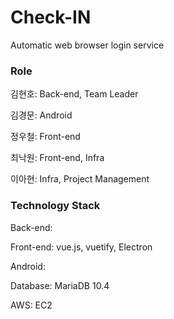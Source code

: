 # Check-IN
Automatic web browser login service

### Role

김현호: Back-end, Team Leader

김경문: Android

정우철: Front-end

최낙원: Front-end, Infra

이아현: Infra, Project Management


### Technology Stack

Back-end: 

Front-end: vue.js, vuetify, Electron

Android: 

Database: MariaDB 10.4 

AWS: EC2
